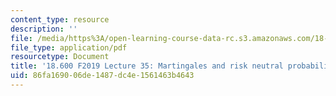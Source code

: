 ```yaml
---
content_type: resource
description: ''
file: /media/https%3A/open-learning-course-data-rc.s3.amazonaws.com/18-600-probability-and-random-variables-fall-2019/86fa169006de1487dc4e1561463b4643_MIT18_600F19_lec35.pdf
file_type: application/pdf
resourcetype: Document
title: '18.600 F2019 Lecture 35: Martingales and risk neutral probability'
uid: 86fa1690-06de-1487-dc4e-1561463b4643
---
```

